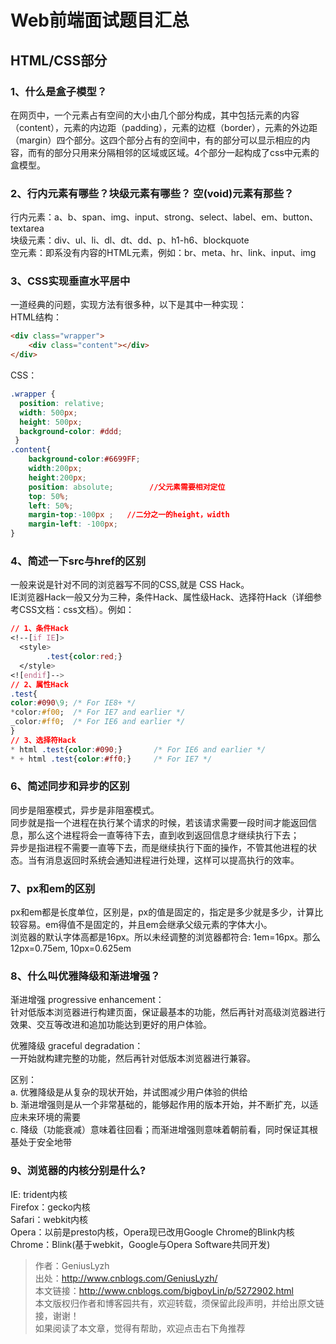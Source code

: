 # Web前端面试题目汇总
## HTML/CSS部分
### 1、什么是盒子模型？
在网页中，一个元素占有空间的大小由几个部分构成，其中包括元素的内容（content），元素的内边距（padding），元素的边框（border），元素的外边距（margin）四个部分。这四个部分占有的空间中，有的部分可以显示相应的内容，而有的部分只用来分隔相邻的区域或区域。4个部分一起构成了css中元素的盒模型。

### 2、行内元素有哪些？块级元素有哪些？ 空(void)元素有那些？
行内元素：a、b、span、img、input、strong、select、label、em、button、textarea  
块级元素：div、ul、li、dl、dt、dd、p、h1-h6、blockquote  
空元素：即系没有内容的HTML元素，例如：br、meta、hr、link、input、img

### 3、CSS实现垂直水平居中
一道经典的问题，实现方法有很多种，以下是其中一种实现：  
HTML结构：
```html
<div class="wrapper">
    <div class="content"></div>
</div>  
```
CSS：
```css
.wrapper {
  position: relative;
  width: 500px;
  height: 500px;
  background-color: #ddd;
 }
.content{
    background-color:#6699FF;
    width:200px;
    height:200px;
    position: absolute;        //父元素需要相对定位
    top: 50%;
    left: 50%;
    margin-top:-100px ;   //二分之一的height，width
    margin-left: -100px;
} 
```
### 4、简述一下src与href的区别
一般来说是针对不同的浏览器写不同的CSS,就是 CSS Hack。  
IE浏览器Hack一般又分为三种，条件Hack、属性级Hack、选择符Hack（详细参考CSS文档：css文档）。例如：
```css
// 1、条件Hack
<!--[if IE]>
  <style>
        .test{color:red;}
  </style>
<![endif]-->
// 2、属性Hack
.test{
color:#090\9; /* For IE8+ */
*color:#f00;  /* For IE7 and earlier */
_color:#ff0;  /* For IE6 and earlier */
}
// 3、选择符Hack
* html .test{color:#090;}       /* For IE6 and earlier */
* + html .test{color:#ff0;}     /* For IE7 */
```
### 6、简述同步和异步的区别
同步是阻塞模式，异步是非阻塞模式。  
同步就是指一个进程在执行某个请求的时候，若该请求需要一段时间才能返回信息，那么这个进程将会一直等待下去，直到收到返回信息才继续执行下去；  
异步是指进程不需要一直等下去，而是继续执行下面的操作，不管其他进程的状态。当有消息返回时系统会通知进程进行处理，这样可以提高执行的效率。
### 7、px和em的区别
px和em都是长度单位，区别是，px的值是固定的，指定是多少就是多少，计算比较容易。em得值不是固定的，并且em会继承父级元素的字体大小。  
浏览器的默认字体高都是16px。所以未经调整的浏览器都符合: 1em=16px。那么12px=0.75em, 10px=0.625em
### 8、什么叫优雅降级和渐进增强？
渐进增强 progressive enhancement：  
针对低版本浏览器进行构建页面，保证最基本的功能，然后再针对高级浏览器进行效果、交互等改进和追加功能达到更好的用户体验。  

优雅降级 graceful degradation：  
一开始就构建完整的功能，然后再针对低版本浏览器进行兼容。  

区别：  
a. 优雅降级是从复杂的现状开始，并试图减少用户体验的供给  
b. 渐进增强则是从一个非常基础的，能够起作用的版本开始，并不断扩充，以适应未来环境的需要  
c. 降级（功能衰减）意味着往回看；而渐进增强则意味着朝前看，同时保证其根基处于安全地带
### 9、浏览器的内核分别是什么?
IE: trident内核  
Firefox：gecko内核  
Safari：webkit内核  
Opera：以前是presto内核，Opera现已改用Google Chrome的Blink内核  
Chrome：Blink(基于webkit，Google与Opera Software共同开发)


> 作者：GeniusLyzh  
出处：http://www.cnblogs.com/GeniusLyzh/  
本文链接：http://www.cnblogs.com/bigboyLin/p/5272902.html  
本文版权归作者和博客园共有，欢迎转载，须保留此段声明，并给出原文链接，谢谢！  
如果阅读了本文章，觉得有帮助，欢迎点击右下角推荐  
